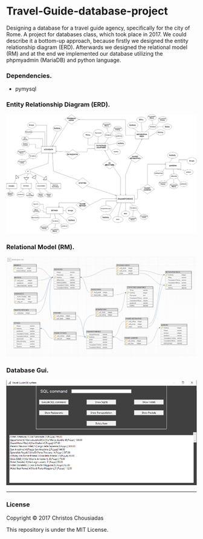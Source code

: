 # Travel-Guide-database-project
Designing a database for a travel guide agency, specifically for the city of Rome. A project for databases class, which took place in 2017. We could describe it a bottom-up approach, because firstly we designed the entity relationship diagram (ERD). Afterwards we designed the relational model (RM) and at the end we implemented our database utilizing the phpmyadmin (MariaDB) and python language.

### Dependencies.
* pymysql

### Entity Relationship Diagram (ERD).
 ![alt text](https://raw.githubusercontent.com/Housiadas/Travel-Guide-database-project/master/images/project_erd.jpg)

### Relational Model (RM).
 ![alt text](https://raw.githubusercontent.com/Housiadas/Travel-Guide-database-project/master/images/relation_diagram.jpg)
 
 ### Database Gui.
 ![alt text](https://raw.githubusercontent.com/Housiadas/Travel-Guide-database-project/master/images/gui.png)
 
___
### License

Copyright © 2017 Christos Chousiadas

This repository is under the MIT License.
